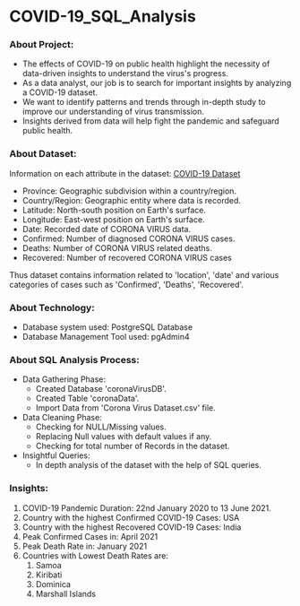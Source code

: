 # COVID-19_SQL_Analysis

### About Project:
* The effects of COVID-19 on public health highlight the necessity of data-driven insights to understand the virus's progress.
* As a data analyst, our job is to search for important insights by analyzing a COVID-19 dataset.
* We want to identify patterns and trends through in-depth study to improve our understanding of virus transmission.
* Insights derived from data will help fight the pandemic and safeguard public health.


### About Dataset:

Information on each attribute in the dataset:  [COVID-19 Dataset](https://github.com/aayushvataliya11/COVID-19_SQL_Analysis/blob/main/Corona%20Virus%20Dataset.csv)

* Province: Geographic subdivision within a country/region.
* Country/Region: Geographic entity where data is recorded.
* Latitude: North-south position on Earth's surface.
* Longitude: East-west position on Earth's surface.
* Date: Recorded date of CORONA VIRUS data.
* Confirmed: Number of diagnosed CORONA VIRUS cases.
* Deaths: Number of CORONA VIRUS related deaths.
* Recovered: Number of recovered CORONA VIRUS cases

Thus dataset contains information related to 'location', 'date' and various categories of cases such as 'Confirmed', 'Deaths', 'Recovered'.


### About Technology:

* Database system used: PostgreSQL Database
* Database Management Tool used: pgAdmin4


### About SQL Analysis Process:

* Data Gathering Phase:
  * Created Database 'coronaVirusDB'.
  * Created Table 'coronaData'.
  * Import Data from 'Corona Virus Dataset.csv' file.
* Data Cleaning Phase:
  * Checking for NULL/Missing values.
  * Replacing Null values with default values if any.
  * Checking for total number of Records in the dataset.
* Insightful Queries:
  * In depth analysis of the dataset with the help of SQL queries.


### Insights:

1. COVID-19 Pandemic Duration: 22nd January 2020   to  13 June 2021.
2. Country with the highest Confirmed COVID-19 Cases: USA
3. Country with the highest Recovered COVID-19 Cases: India
4. Peak Confirmed Cases in: April 2021
5. Peak Death Rate in: January 2021
6. Countries with Lowest Death Rates are:
    1. Samoa
    2. Kiribati
    3. Dominica
    4. Marshall Islands








